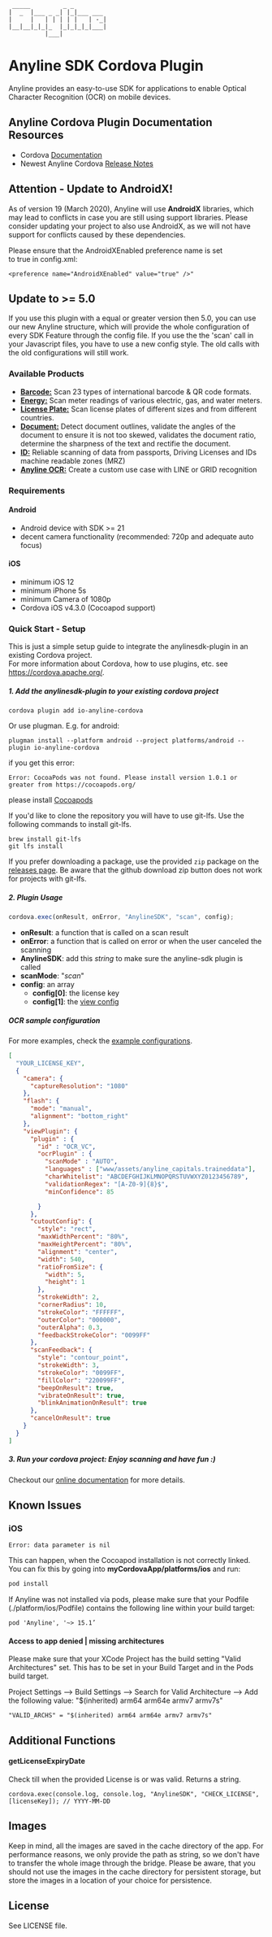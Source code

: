 	 _____         _ _         
	|  _  |___ _ _| |_|___ ___ 
	|     |   | | | | |   | -_|
	|__|__|_|_|_  |_|_|_|_|___|
	          |___|            
              
# Anyline SDK Cordova Plugin 

Anyline provides an easy-to-use SDK for applications to enable Optical Character Recognition (OCR) on mobile devices.

## Anyline Cordova Plugin Documentation Resources
- Cordova [Documentation]( https://documentation.anyline.com/toc/platforms/cordova/getting_started.html)
- Newest Anyline Cordova [Release Notes](https://documentation.anyline.com/toc/platforms/cordova/release_guide/index.html)

## Attention - Update to AndroidX!

As of version 19 (March 2020), Anyline will use <b>AndroidX</b> libraries, which may lead to conflicts in case you are still using support libraries. Please consider updating your project to also use AndroidX, as we will not have support for conflicts caused by these dependencies.

Please ensure that the AndroidXEnabled preference name is set to true in config.xml:
```
<preference name="AndroidXEnabled" value="true" />"
```

## Update to >= 5.0

If you use this plugin with a equal or greater version then 5.0, you can use our new Anyline structure, which will provide the whole
configuration of every SDK Feature through the config file. If you use the the 'scan' call in your Javascript files, you have to 
use a new config style.
The old calls with the old configurations will still work.

### Available Products
- [**Barcode:**](https://documentation.anyline.com/toc/products/barcode/index.html)  Scan 23 types of international barcode & QR code formats.
- [**Energy:**](https://documentation.anyline.com/toc/products/meter/index.html) Scan meter readings of various electric, gas, and water meters.
- [**License Plate:**](https://documentation.anyline.com/toc/products/license_plate/index.html)  Scan license plates of different sizes and from different countries.
- [**Document:**](https://documentation.anyline.com/toc/products/document/index.html) Detect document outlines, validate the angles of the document to ensure it is not too skewed, validates the document ratio, determine the sharpness of the text and rectifie the document.
- [**ID:**](https://documentation.anyline.com/toc/products/id/index.html)  Reliable scanning of data from passports, Driving Licenses and IDs machine readable zones (MRZ)
- [**Anyline OCR:**](https://documentation.anyline.com/toc/products/anyline_ocr/index.html) Create a custom use case with LINE or GRID recognition

### Requirements

#### Android
- Android device with SDK >= 21
- decent camera functionality (recommended: 720p and adequate auto focus)

#### iOS
- minimum iOS 12
- minimum iPhone 5s 
- minimum Camera of 1080p
- Cordova iOS v4.3.0 (Cocoapod support)


### Quick Start - Setup
This is just a simple setup guide to integrate the anylinesdk-plugin in an existing Cordova project.<br/>
For more information about Cordova, how to use plugins, etc. see <a target="_blank" href="https://cordova.apache.org/">https://cordova.apache.org/</a>.

##### 1. Add the anylinesdk-plugin to your existing cordova project
```
cordova plugin add io-anyline-cordova
```

Or use plugman. E.g. for android:  

```
plugman install --platform android --project platforms/android --plugin io-anyline-cordova
```

if you get this error:

```
Error: CocoaPods was not found. Please install version 1.0.1 or greater from https://cocoapods.org/
```
please install [Cocoapods](https://guides.cocoapods.org/using/getting-started.html)

If you'd like to clone the repository you will have to use git-lfs. Use the following commands to install git-lfs.
```
brew install git-lfs
git lfs install
```
If you prefer downloading a package, use the provided `zip` package on the [releases page](https://github.com/Anyline/anyline-ocr-cordova-module/releases). Be aware that the github download zip button does not work for projects with git-lfs.

##### 2. Plugin Usage

```javaScript
cordova.exec(onResult, onError, "AnylineSDK", "scan", config);
```

- <b>onResult</b>: a function that is called on a scan result
- <b>onError</b>: a function that is called on error or when the user canceled the scanning
- <b>AnylineSDK</b>: add this *string* to make sure the anyline-sdk plugin is called
- <b>scanMode</b>: "<i>scan</i>"
- <b>config</b>: an array
    * <b>config[0]</b>: the license key
    * <b>config[1]</b>: the [view config](https://documentation.anyline.com/toc/view_configuration/index.html)


##### OCR sample configuration
For more examples, check the [example configurations](https://github.com/Anyline/anyline-ocr-cordova-module/tree/master/example/www/js).

```json
[
  "YOUR_LICENSE_KEY",
  {
    "camera": {
      "captureResolution": "1080"
    },
    "flash": {
      "mode": "manual",
      "alignment": "bottom_right"
    },
    "viewPlugin": {
      "plugin" : {
        "id" : "OCR_VC",
        "ocrPlugin" : {
          "scanMode" : "AUTO",
          "languages" : ["www/assets/anyline_capitals.traineddata"],
          "charWhitelist": "ABCDEFGHIJKLMNOPQRSTUVWXYZ0123456789",
          "validationRegex": "[A-Z0-9]{8}$",
          "minConfidence": 85

        }
      },
      "cutoutConfig": {
        "style": "rect",
        "maxWidthPercent": "80%",
        "maxHeightPercent": "80%",
        "alignment": "center",
        "width": 540,
        "ratioFromSize": {
          "width": 5,
          "height": 1
        },
        "strokeWidth": 2,
        "cornerRadius": 10,
        "strokeColor": "FFFFFF",
        "outerColor": "000000",
        "outerAlpha": 0.3,
        "feedbackStrokeColor": "0099FF"
      },
      "scanFeedback": {
        "style": "contour_point",
        "strokeWidth": 3,
        "strokeColor": "0099FF",
        "fillColor": "220099FF",
        "beepOnResult": true,
        "vibrateOnResult": true,
        "blinkAnimationOnResult": true
      },
      "cancelOnResult": true
    }
  }
]
```


##### 3. Run your cordova project: Enjoy scanning and have fun :)

Checkout our <a href="https://documentation.anyline.com/">online documentation</a>  for more details.

## Known Issues

### iOS
```
Error: data parameter is nil
```
This can happen, when the Cocoapod installation is not correctly linked. You can fix this by going into
**myCordovaApp/platforms/ios** and run:

``` bash
pod install
```

If Anyline was not installed via pods, please make sure that your Podfile (./platform/ios/Podfile) contains the following line within your build target: 
```
pod 'Anyline', '~> 15.1’
```

#### Access to app denied | missing architectures 

Please make sure that your XCode Project has the build setting "Valid Architectures" set. This has to be set in your Build Target and in the Pods build target. 

Project Settings --> Build Settings --> Search for Valid Architecture --> Add the following value: "$(inherited) arm64 arm64e armv7 armv7s"

```
"VALID_ARCHS" = "$(inherited) arm64 arm64e armv7 armv7s"
```

## Additional Functions

#### getLicenseExpiryDate
Check till when the provided License is or was valid. Returns a string.
```
cordova.exec(console.log, console.log, "AnylineSDK", "CHECK_LICENSE", [licenseKey]); // YYYY-MM-DD
```
## Images

Keep in mind, all the images are saved in the cache directory of the app. For performance reasons, we only provide the 
path as string, so we don't have to transfer the whole image through the bridge. Please be aware,  that you should not 
use the images in the cache directory for persistent storage, but store the images in a location of your choice for persistence. 

## License

See LICENSE file.

